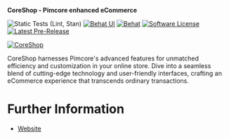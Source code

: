 **CoreShop - Pimcore enhanced eCommerce**

![Static Tests (Lint, Stan)](https://github.com/coreshop/CoreShop/actions/workflows/static.yml/badge.svg)
[![Behat UI](https://github.com/coreshop/CoreShop/actions/workflows/behat_ui.yml/badge.svg)](https://github.com/coreshop/CoreShop/actions/workflows/behat_ui.yml)
[![Behat](https://github.com/coreshop/CoreShop/actions/workflows/behat.yml/badge.svg)](https://github.com/coreshop/CoreShop/actions/workflows/behat.yml)
[![Software License](https://img.shields.io/badge/license-GPLv3-brightgreen.svg?style=flat)](LICENSE.md)
[![Latest Pre-Release](https://img.shields.io/packagist/vpre/coreshop/core-shop.svg)](https://www.packagist.org/packages/coreshop/core-shop)

[![CoreShop](https://raw.githubusercontent.com/coreshop/CoreShop/4.0/etc/illustration.png 'CoreShop')](https://www.coreshop.org)


CoreShop harnesses Pimcore's advanced features for unmatched efficiency and customization in your online store. Dive
into a seamless blend of cutting-edge technology and user-friendly interfaces, crafting an eCommerce experience that
transcends ordinary transactions.

# Further Information

- [Website](https://www.coreshop.org)
